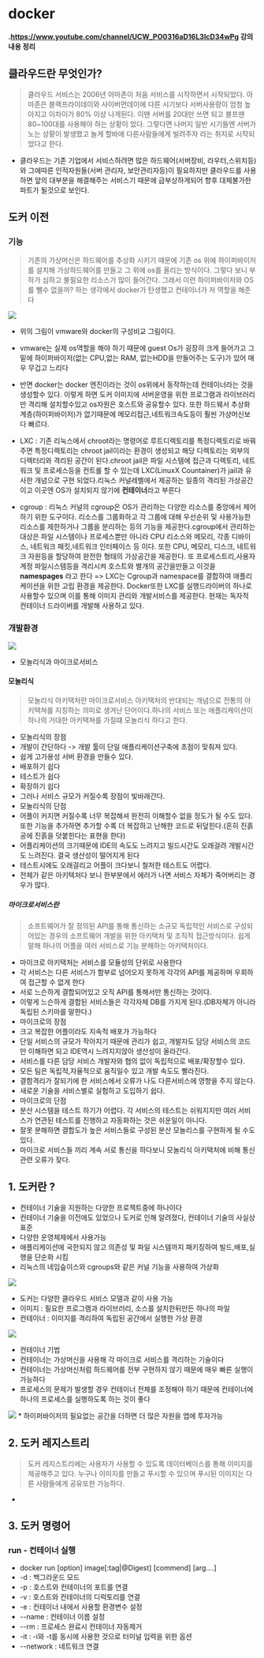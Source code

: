# docker

 **.https://www.youtube.com/channel/UCW_PO0316aD16L3IcD34wPg 강의 내용 정리**

## 클라우드란 무엇인가?
> 클라우드 서비스는 2006년 아마존이 처음 서비스를 시작하면서 시작되었다. 아마존은 블랙프라이데이와 사이버먼데이에 다른 시기보다 서버사용량이 엄청 높아지고 이차이가 80% 이상 나게된다. 이땐 서버를 20대만 쓰면 되고 블프땐 80~100대를 사용해야 하는 상황이 었다. 그렇다면 나머지 일반 시기들엔 서버가 노는 상황이 발생했고 놀게 할바에 다른사람들에게 빌려주자 라는 취지로 시작되었다고 한다.
* 클라우드는 기존 기업에서 서비스하려면 많은 하드웨어(서버장비, 라우터,스위치등)와 그에따른 인적자원들(서버 관리자, 보안관리자등)이 필요하지만 클라우드를 사용하면 앞의 대부분을 해결해주는 서비스기 때문에  급부상하게되어 향후 대체불가한 파트가 될것으로 보인다.

## 도커 이전
### 기능
> 기존의 가상머신은 하드웨어를 추상화 시키기 때문에 기존 os 위에 하이퍼바이저를 설치해 가상하드웨어를 만들고 그 위에 os를 올리는 방식이다. 그렇다 보니 부하가 심하고 불필요한 리소스가 많이 들어간다. 그래서 이런 하이퍼바이저와 OS를 뺄수 없을까? 하는 생각에서 docker가 탄생했고 컨테이너가 저 역할을 해준다
<img src="https://www.zdnet.com/a/hub/i/r/2014/10/04/a718b5bd-4bd3-11e4-b6a0-d4ae52e95e57/resize/770xauto/03d3ed9daa6c2b99b94c1cdf77a67737/docker-vm-container.png"/>

* 위의 그림이 vmware와 docker의 구성비교 그림이다.
* vmware는 실제 os역할을 해야 하기 때문에 guest Os가 굉장히 크게 들어가고 그 밑에 하이퍼바이저(없는 CPU,없는 RAM, 없는HDD을 만들어주는 도구)가 있어 매우 무겁고 느리다
* 반면 docker는 docker 엔진이라는 것이 os위에서 동작하는데 컨테이너라는 것을 생성할수 있다. 이렇게 하면 도커 이미지에 서버운영을 위한 프로그램과 라이브러리만 격리해 설치할수있고 os자원은 호스트와 공유할수 있다. 또한 하드웨서 추상화 계층(하이퍼바이저)가 없기때문에 메모리접근,네트워크속도등이 훨씬 가상머신보다 빠르다.
* LXC : 기존 리눅스에서 chroot라는 명령어로 루트디렉토리를 특정디렉토리로 바꿔주면 특정디렉토리는 chroot jail이라는 환경이 생성되고 해당 디렉토리는 외부의 디렉터리와 격리된 공간이 된다.chroot jail은 파일 시스템에 접근과 디렉토리, 네트워크 및 프로세스등을 컨트롤 할 수 있는데 LXC(LinuxX Countainer)가 jail과 유사한 개념으로 구현 되었다.리눅스 커널레벨에서 제공하는 일종의 격리된 가상공간이고 이곳엔 OS가 설치되지 않기에 **컨테이너**라고 부른다

* cgroup : 리눅스 커널의 cgroup은 OS가 관리하는 다양한 리소스를 중앙에서 제어하기 위한 도구이다. 리소스를 그룹화하고 각 그룹에 대해 우선순위 및 사용가능한 리소스를 제한하거나 그룹을 분리하는 등의 기능을 제공한다.cgroup에서 관리하는 대상은 파일 시스템이나 프로세스뿐만 아니라 CPU 리소스와 메모리, 각종 디바이스, 네트워크 패킷,네트워크 인터페이스 등 이다. 또한 CPU, 메모리, 디스크, 네트워크 자원등을 할당하여 완전한 형태의 가상공간을 제공한다. 또 프로세스트리,사용자 계정 파일시스템등을 격리시켜 호스트와 별개의 공간을만들고 이것을 **namespages** 라고 한다
=> LXC는 Cgroup과 namespace를 결합하여 애플리케이션을 위한 고립 환경을 제공한다. Docker또한 LXC를 실행드라이버의 하나로 사용할수 있으며 이를 통해 이미지 관리와 개발서비스를 제공한다. 현재는 독자적 컨테이너 드라이버를 개발해 사용하고 있다.

### 개발환경
<img src="https://img1.daumcdn.net/thumb/R1280x0/?scode=mtistory2&fname=https%3A%2F%2Fblog.kakaocdn.net%2Fdn%2F49wTn%2FbtqASzgr8wR%2FjLuZ4oQHoMyv4CnkeTxBC0%2Fimg.png"/>

* 모놀리식과 마이크로서비스
 #### 모놀리식
 > 모놀리식 아키택처란 마이크로서비스 아키택처의 반대되는 개념으로 전통의 아키택쳐를 지칭하는 의미로 생겨난 단어이다.하나의 서비스 또는 애플리케이션이 하나의 거대한 아키택쳐를 가질떄 모놀리식 하다고 한다.
 
 * 모놀리식의 장점
  * 개발이 간단하다 -> 개발 툴이 단일 애플리케이션구축에 초점이 맞춰져 있다.
  * 쉽게 고가용성 서버 환경을 만들수 있다.
  * 배포하기 쉽다
  * 테스트가 쉽다
  * 확장하기 쉽다
  * 그러나 서비스 규모가 커질수록 장점이 빛바래간다.
 * 모놀리식의 단점
  * 어플이 커지면 커질수록 너무 복잡해셔 완전히 이해할수 없을 정도가 될 수도 있다. 또한 기능을 추가하면 추가할 수록 더 복잡하고 난해한 코드로 뒤덮힌다.(흔히 진흙공에 진흙을 덧붙힌다는 표현을 한다)
  * 어플리케이션의 크기때문에 IDE의 속도도 느려지고 빌드시간도 오래걸려 개발시간도 느려진다. 결국 생산성이 떨어지게 된다
  * 테스트시에도 오래걸리고 어플이 크다보니 철저한 테스트도 어렵다.
  * 전체가 같은 아키텍처다 보니 한부분에서 에러가 나면 서비스 자체가 죽어버리는 경우가 많다. 
 ##### 마이크로서비스란
 > 소프트웨어가 잘 정의된 API를 통해 통신하는 소규모 독립적인 서비스로 구성되어있는 경우의 소프트웨어 개발을 위한 아키택처 및 조직적 접근방식이다. 쉽게말해 하나의 어플을 여러 서비스로 기능 분해하는 아키택처이다.
 * 마이크로 아키택처는 서비스를 모듈성의 단위로 사용한다
 * 각 서비스는 다른 서비스가 함부로 넘어오지 못하게 각각의 API를 제공하며 우회하여 접근할 수 없게 한다
 * 서로 느슨하게 결합되어있고 오직 API를 통해서만 통신하는 것이다.
 * 이렇게 느슨하게 결합된 서비스들은 각각자체 DB를 가지게 된다.(DB자체가 아니라 독립된 스키마를 말한다.) 
 * 마이크로의 장점
  * 크고 복잡한 어플이라도 지속적 배포가 가능하다
  * 단일 서비스의 규모가 작아지기 때문에 관리가 쉽고, 개발자도 담당 서비스의 코드만 이해하면 되고 IDE역시 느려지지않아 생산성이 올라간다.
  * 서비스를 다른 담당 서비스 개발자와 협의 없이 독립적으로 배포/확장할수 있다.
  * 모든 팀은 독립적,자율적으로 움직일수 있고 개발 속도도 빨라진다.
  * 결함격리가 잘되기에 한 서비스에서 오류가 나도 다른서비스에 영향을 주지 않는다.
  * 새로운 기술을 서비스별로 실험하고 도입하기 쉽다.
 * 마이크로의 단점
  * 분산 시스템을 테스트 하기가 어렵다. 각 서비스의 테스트는 쉬워지지만 여러 서비스가 연관된 테스트를 진행하고 자동화하는 것은 쉬운일이 아니다.
  * 잘못 분해하면 결합도가 높은 서비스들로 구성된 분산 모놀리스를 구현하게 될 수도 있다.
  * 마이크로 서비스들 끼리 계속 서로 통신을 하다보니 모놀리식 아키택처에 비해 통신관련 오류가 잦다. 

## 1. 도커란 ?  
* 컨테이너 기술을 지원하는 다양한 프로젝트중에 하나이다
* 컨테이너 기술을 이전에도 있었으나 도커로 인해 알려졌다, 컨테이너 기술의 사실상 표준
* 다양한 운영체제에서 사용가능
* 애플리케이션에 국한되지 않고 의존성 및 파일 시스템까지 패키징하여 빌드,배포,실행을 단순화 시킴
* 리눅스의 네임슾이스와 cgroups와 같은 커널 기능을 사용하여 가상화
<img src="https://postfiles.pstatic.net/MjAyMDAzMDZfMTE4/MDAxNTgzNDc1MDc0ODMx.rzo98o-b74RLfMYyGmXQ9CEYH-C65okaZo2UvzgXDmgg.R_6l3KbJgnghtBnoCJ6dk6rDYwOD3dFICXC2ylPlBt4g.PNG.isc0304/Untitled_1.png?type=w773"/>

* 도커는 다양한 클라우드 서비스 모델과 같이 사용 가능
 * 이미지 : 필요한 프로그램과 라이브러리, 소스를 설치한뒤만든 하나의 파일
 * 컨테이너 : 이미지를 격리하여 독립된 공간에서 실행한 가상 환경
<img src="https://postfiles.pstatic.net/MjAyMDAzMDZfNDcg/MDAxNTgzNDc1MTA5MzU4.yspmTYx1_6GitcIO9C4BmuceQ-hWa77OAAdjOkL5u34g.SZq2CNDfP_vW7bQ_BtUqydpDrExwgLmEXAL22gM2GoAg.PNG.isc0304/Untitled_2.png?type=w773" />

* 컨테이너 기법
 * 컨테이너는 가상머신을 사용해 각 마이크로 서비스를 격리하는 기술이다
 * 컨테이너는 가상머신처럼 하드웨어를 전부 구현하지 않기 때문에 매우 빠른 실행이 가능하다 
 * 프로세스의 문제가 발생할 경우 컨테이너 전체를 조정해야 하기 때문에 컨테이너에 하나의 프로세스를 실행하도록 하는 것이 좋다
<img src="https://i1.wp.com/www.opennaru.com/wp-content/uploads/2014/11/Virtulization_vs_Container.png?fit=968%2C362"/>
 * 하이퍼바이저의 필요없는 공간을 더하면 더 많은 자원을 앱에 투자가능
 
## 2. 도커 레지스트리
> 도커 레지스트리에는 사용자가 사용할 수 있도록 데이터베이스를 통해 이미지를 제공해주고 있다. 누구나 이미지를 만들고 푸시할 수 있으며 푸시된 이미지는 다른 사람들에게 공유또한 가능하다.
*  
 
## 3. 도커 명령어
 ### run - 컨테이너 실행
 * docker run [option] image[:tag|@Digest] [commend] [arg....]
  * -d : 백그라운드 모드
  * -p : 호스트와 컨테이너의 포트를 연결
  * -v : 호스트와 컨테이너의 디럭토리를 연결
  * -e : 컨테이너 내에서 사용할 환경변수 설정
  * --name : 컨테이너 이름 설정
  * --rm : 프로세스 완료시 컨테이너 자동제거
  * -it : -i와 -t를 동시에 사용한 것으로 터미널 입력을 위한 옵션
  * --network : 네트워크 연결
 

